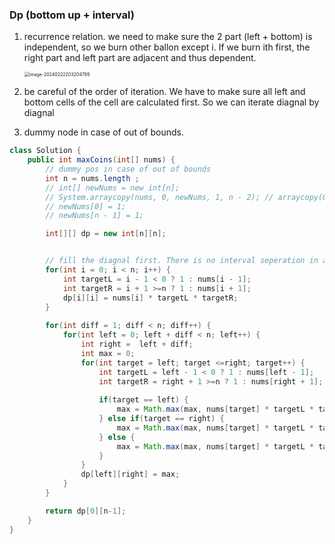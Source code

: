 ### Dp (bottom up + interval) 

1. recurrence relation. we need to make sure the 2 part (left  + bottom) is independent, so we burn other ballon except i. If we burn ith  first, the right part and left part are adjacent and thus dependent. 

   <img src="/Users/jiaolulu/Library/Application Support/typora-user-images/image-20240222203204799.png" alt="image-20240222203204799" style="zoom:50%;" />

2. be careful of the order of iteration. We have to make sure all left and bottom cells of the cell are calculated first. So we can iterate diagnal by diagnal

3. dummy node in case of out of bounds.

```java
class Solution {
    public int maxCoins(int[] nums) {
        // dummy pos in case of out of bounds
        int n = nums.length ;
        // int[] newNums = new int[n];
        // System.arraycopy(nums, 0, newNums, 1, n - 2); // arraycopy(Object src, int srcPos, Object dest, int destPos, int length)
        // newNums[0] = 1;
        // newNums[n - 1] = 1;

        int[][] dp = new int[n][n]; 


        // fill the diagnal first. There is no interval seperation in a array of length 1
        for(int i = 0; i < n; i++) {
            int targetL = i - 1 < 0 ? 1 : nums[i - 1];
            int targetR = i + 1 >=n ? 1 : nums[i + 1];
            dp[i][i] = nums[i] * targetL * targetR;
        }
        
        for(int diff = 1; diff < n; diff++) {
            for(int left = 0; left + diff < n; left++) {
                int right =  left + diff;
                int max = 0;
                for(int target = left; target <=right; target++) {
                    int targetL = left - 1 < 0 ? 1 : nums[left - 1];
                    int targetR = right + 1 >=n ? 1 : nums[right + 1];
                   
                    if(target == left) {
                        max = Math.max(max, nums[target] * targetL * targetR + dp[target + 1][right]);
                    } else if(target == right) {
                        max = Math.max(max, nums[target] * targetL * targetR + dp[left][target -1]);
                    } else {
                        max = Math.max(max, nums[target] * targetL * targetR + dp[target + 1][right] + dp[left][target -1]);
                    }
                }
                dp[left][right] = max;
            }
        }

        return dp[0][n-1];
    }
}
```

